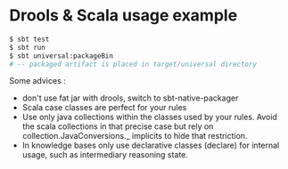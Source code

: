 # Drools & Scala usage example

```bash
$ sbt test
$ sbt run
$ sbt universal:packageBin
# -- packaged artifact is placed in target/universal directory
```

Some advices :

- don't use fat jar with drools, switch to sbt-native-packager
- Scala case classes are perfect for your rules
- Use only java collections within the classes used by your rules.
  Avoid the scala collections in that precise case but rely on
  collection.JavaConversions._ implicits to hide that restriction.
- In knowledge bases only use declarative classes (declare) for
  internal usage, such as intermediary reasoning state.
